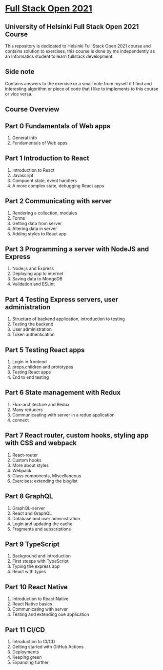 # [Full Stack Open 2021](https://www.theodinproject.com/paths/foundations/courses/foundations/lessons/git-basics)

## University of Helsinki Full Stack Open 2021 Course

This repository is dedicated to Helsinki Full Stack Open 2021 course
and contains solution to exercises, this course is done by me independently
as an Informatics student to learn fullstack development.

## Side note

Contains answers to the exercise or a small note from myself if I find
and interesting algorithm or piece of code that i like to implements
to this course or vice versa.

## Course Overview

## Part 0 Fundamentals of Web apps

1. General info
2. Fundamentals of Web apps

## Part 1 Introduction to React

1. Introduction to React
2. Javascript
3. Compoent state, event handlers
4. A more complex state, debugging React apps

## Part 2 Communicating with server

1. Rendering a collection, modules
2. Forms
3. Getting data from server
4. Altering data in server
5. Adding styles to React app

## Part 3 Programming a server with NodeJS and Express

1. Node.js and Express
2. Deploying app to internet
3. Saving data to MongoDB
4. Validation and ESLint

## Part 4 Testing Express servers, user administration

1. Structure of backend application, introduction to testing
2. Testing the backend
3. User administration
4. Token authentication

## Part 5 Testing React apps

1. Login in frontend
2. props.children and prototypes
3. Testing React apps
4. End to end testing

## Part 6 State management with Redux
1. Flux-architecture and Redux
2. Many reducers
3. Communicaating with server in a redux application
4. connect

## Part 7 React router, custom hooks, styling app with CSS and webpack
1. React-router
2. Custom hooks
3. More about styles
4. Webpack
5. Class components, Miscellaneous
6. Exercises: extending the bloglist

## Part 8 GraphQL
1. GraphQL-server
2. React and GraphQL
3. Database and user administration
4. Login and updating the cache
5. Fragments and subscriptions

## Part 9 TypeScript
1. Background and introduction
2. First steeps with TypeScript
3. Typing the express app
4. React with types

## Part 10 React Native
1. Introduction to React Native
2. React Native basics
3. Communicating with server
4. Testing and extending oue application

## Part 11 CI/CD
1. Introduction to CI/CD
2. Getting started with GitHub Actions
3. Deployments
4. Keeping green
5. Expanding further





